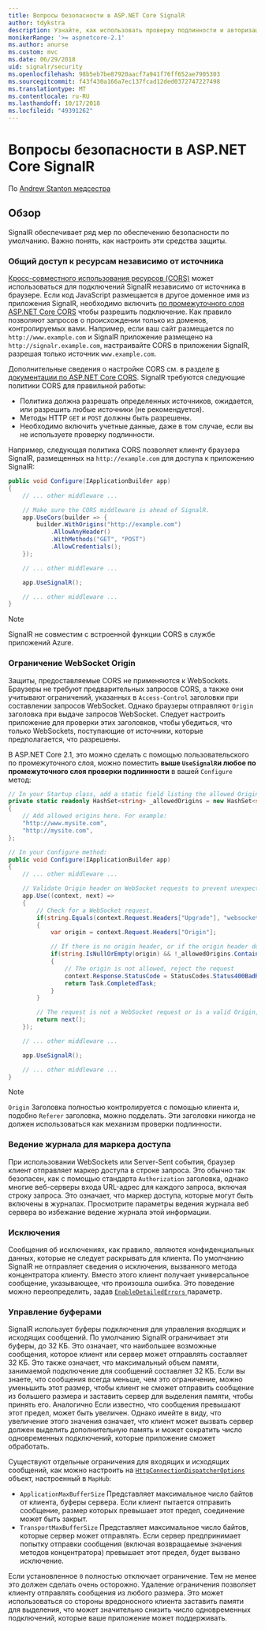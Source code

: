 ```yaml
---
title: Вопросы безопасности в ASP.NET Core SignalR
author: tdykstra
description: Узнайте, как использовать проверку подлинности и авторизации в ASP.NET Core SignalR.
monikerRange: '>= aspnetcore-2.1'
ms.author: anurse
ms.custom: mvc
ms.date: 06/29/2018
uid: signalr/security
ms.openlocfilehash: 98b5eb7be87920aacf7a941f76ff652ae7905303
ms.sourcegitcommit: f43f430a166a7ec137fcad12ded0372747227498
ms.translationtype: MT
ms.contentlocale: ru-RU
ms.lasthandoff: 10/17/2018
ms.locfileid: "49391262"
---
```

# <a name="security-considerations-in-aspnet-core-signalr"></a>Вопросы безопасности в ASP.NET Core SignalR

По [Andrew Stanton медсестра](https://twitter.com/anurse)

## <a name="overview"></a>Обзор

SignalR обеспечивает ряд мер по обеспечению безопасности по умолчанию. Важно понять, как настроить эти средства защиты.

### <a name="cross-origin-resource-sharing"></a>Общий доступ к ресурсам независимо от источника

[Кросс-совместного использования ресурсов (CORS)](https://en.wikipedia.org/wiki/Cross-origin_resource_sharing) может использоваться для подключений SignalR независимо от источника в браузере. Если код JavaScript размещается в другое доменное имя из приложения SignalR, необходимо включить [по промежуточного слоя ASP.NET Core CORS](xref:security/cors) чтобы разрешить подключение. Как правило позволяют запросов о происхождении только из доменов, контролируемых вами. Например, если ваш сайт размещается по `http://www.example.com` и SignalR приложение размещено на `http://signalr.example.com`, настраивайте CORS в приложении SignalR, разрешая только источник `www.example.com`.

Дополнительные сведения о настройке CORS см. в разделе [в документации по ASP.NET Core CORS](xref:security/cors). SignalR требуются следующие политики CORS для правильной работы:

* Политика должна разрешать определенных источников, ожидается, или разрешить любые источники (не рекомендуется).
* Методы HTTP `GET` и `POST` должны быть разрешены.
* Необходимо включить учетные данные, даже в том случае, если вы не используете проверку подлинности.

Например, следующая политика CORS позволяет клиенту браузера SignalR, размещенных на `http://example.com` для доступа к приложению SignalR:

```csharp
public void Configure(IApplicationBuilder app)
{
    // ... other middleware ...

    // Make sure the CORS middleware is ahead of SignalR.
    app.UseCors(builder => {
        builder.WithOrigins("http://example.com")
            .AllowAnyHeader()
            .WithMethods("GET", "POST")
            .AllowCredentials();
    });

    // ... other middleware ...

    app.UseSignalR();

    // ... other middleware ...
}
```

> [!NOTE]
> SignalR не совместим с встроенной функции CORS в службе приложений Azure.

### <a name="websocket-origin-restriction"></a>Ограничение WebSocket Origin

Защиты, предоставляемые CORS не применяются к WebSockets. Браузеры не требуют предварительных запросов CORS, а также они учитывают ограничений, указанных в `Access-Control` заголовки при составлении запросов WebSocket. Однако браузеры отправляют `Origin` заголовка при выдаче запросов WebSocket. Следует настроить приложение для проверки этих заголовков, чтобы убедиться, что только WebSockets, поступающие от источники, которые предполагается, что разрешены.

В ASP.NET Core 2.1, это можно сделать с помощью пользовательского по промежуточного слоя, можно поместить **выше `UseSignalR`и любое по промежуточного слоя проверки подлинности** в вашей `Configure` метод:

```csharp
// In your Startup class, add a static field listing the allowed Origin values:
private static readonly HashSet<string> _allowedOrigins = new HashSet<string>()
{
    // Add allowed origins here. For example:
    "http://www.mysite.com",
    "http://mysite.com",
};

// In your Configure method:
public void Configure(IApplicationBuilder app)
{
    // ... other middleware ...

    // Validate Origin header on WebSocket requests to prevent unexpected cross-site WebSocket requests
    app.Use((context, next) =>
    {
        // Check for a WebSocket request.
        if(string.Equals(context.Request.Headers["Upgrade"], "websocket"))
        {
            var origin = context.Request.Headers["Origin"];

            // If there is no origin header, or if the origin header doesn't match an allowed value:
            if(string.IsNullOrEmpty(origin) && !_allowedOrigins.Contains(origin))
            {
                // The origin is not allowed, reject the request
                context.Response.StatusCode = StatusCodes.Status400BadRequest;
                return Task.CompletedTask;
            }
        }

        // The request is not a WebSocket request or is a valid Origin, so let it continue
        return next();
    });

    // ... other middleware ...

    app.UseSignalR();

    // ... other middleware ...
}
```

> [!NOTE]
> `Origin` Заголовка полностью контролируется с помощью клиента и, подобно `Referer` заголовка, можно подделать. Эти заголовки никогда не должен использоваться как механизм проверки подлинности.

### <a name="access-token-logging"></a>Ведение журнала для маркера доступа

При использовании WebSockets или Server-Sent события, браузер клиент отправляет маркер доступа в строке запроса. Это обычно так безопасен, как с помощью стандарта `Authorization` заголовка, однако многие веб-серверы входа URL-адрес для каждого запроса, включая строку запроса. Это означает, что маркер доступа, которые могут быть включены в журналах. Просмотрите параметры ведения журнала веб сервера во избежание ведение журнала этой информации.

### <a name="exceptions"></a>Исключения

Сообщения об исключениях, как правило, являются конфиденциальных данных, которые не следует раскрывать для клиента. По умолчанию SignalR не отправляет сведения о исключения, вызванного метода концентратора клиенту. Вместо этого клиент получает универсальное сообщение, указывающее, что произошла ошибка. Это поведение можно переопределить, задав [ `EnableDetailedErrors` ](xref:signalr/configuration#configure-server-options) параметр.

### <a name="buffer-management"></a>Управление буферами

SignalR использует буферы подключения для управления входящих и исходящих сообщений. По умолчанию SignalR ограничивает эти буферы, до 32 КБ. Это означает, что наибольшее возможные сообщения, которое клиент или сервер может отправлять составляет 32 КБ. Это также означает, что максимальный объем памяти, занимаемой подключение для сообщений составляет 32 КБ. Если вы знаете, что сообщения всегда меньше, чем это ограничение, можно уменьшить этот размер, чтобы клиент не сможет отправить сообщение из большего размера и заставить сервер для выделения памяти, чтобы принять его. Аналогично Если известно, что сообщения превышают этот предел, может быть увеличен. Однако имейте в виду, что увеличение этого значения означает, что клиент может вызвать сервер должен выделить дополнительную память и может сократить число одновременных подключений, которые приложение сможет обработать.

Существуют отдельные ограничения для входящих и исходящих сообщений, как можно настроить на [ `HttpConnectionDispatcherOptions` ](xref:signalr/configuration#configure-server-options) объект, настроенный в `MapHub`:

* `ApplicationMaxBufferSize` Представляет максимальное число байтов от клиента, буферы сервера. Если клиент пытается отправить сообщение, размер которых превышает этот предел, соединение может быть закрыт.
* `TransportMaxBufferSize` Представляет максимальное число байтов, которые сервер может отправлять. Если сервер предпринимает попытку отправки сообщения (включая возвращаемые значения методов концентратора) превышает этот предел, будет вызвано исключение.

Если установленное `0` полностью отключает ограничение. Тем не менее это должен сделать очень осторожно. Удаление ограничения позволяет клиенту отправлять сообщения из любого размера. Это может использоваться со стороны вредоносного клиента заставить памяти для выделения, что может значительно снизить число одновременных подключений, которые ваше приложение может поддерживать.
